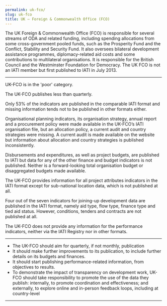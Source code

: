 ```yaml
---
permalink: uk-fco/
slug: uk-fco
title: UK – Foreign & Commonwealth Office (FCO)
---
```


The UK Foreign & Commonwealth Office (FCO) is responsible for several streams of ODA and related funding, including spending allocations from some cross-government pooled funds, such as the Prosperity Fund and the Conflict, Stability and Security Fund. It also oversees bilateral development assistance programmes, diplomacy-related aid costs and some contributions to multilateral organisations. It is responsible for the British Council and the Westminster Foundation for Democracy. The UK FCO is not an IATI member but first published to IATI in July 2013.

---

UK-FCO is in the 'poor' category.

The UK-FCO publishes less than quarterly.

Only 53% of the indicators are published in the comparable IATI format and missing information tends not to be published in other formats either.

Organisational planning indicators, its organisation strategy, annual report and a procurement policy were made available in the UK-FCO’s IATI organisation file, but an allocation policy, a current audit and country strategies were missing. A current audit is made available on the website but information about allocation and country strategies is published inconsistently.

Disbursements and expenditures, as well as project budgets, are published to IATI but data for any of the other finance and budget indicators is not published. Neither is a forward-looking total organisation budget or disaggregated budgets made available.

The UK-FCO provides information for all project attributes indicators in the IATI format except for sub-national location data, which is not published at all.

Four out of the seven indicators for joining-up development data are published in the IATI format, namely aid type, flow type, finance type and tied aid status. However, conditions, tenders and contracts are not published at all.

The UK-FCO does not provide any information for the performance indicators, neither via the IATI Registry nor in other formats.

---

 * The UK-FCO should aim for quarterly, if not monthly, publication
 * It should make further improvements to its publication, to include further details on its budgets and finances.
 * It should start publishing performance-related information, from objectives to results.
 * To demonstrate the impact of transparency on development work, UK-FCO should take responsibility to promote the use of the data they publish: internally, to promote coordination and effectiveness; and externally, to explore online and in-person feedback loops, including at country-level

---

